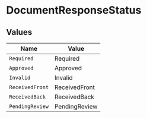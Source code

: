 # DocumentResponseStatus


## Values

| Name            | Value           |
| --------------- | --------------- |
| `Required`      | Required        |
| `Approved`      | Approved        |
| `Invalid`       | Invalid         |
| `ReceivedFront` | ReceivedFront   |
| `ReceivedBack`  | ReceivedBack    |
| `PendingReview` | PendingReview   |
